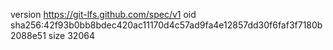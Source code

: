 version https://git-lfs.github.com/spec/v1
oid sha256:42f93b0bb8bdec420ac11170d4c57ad9fa4e12857dd30f6faf3f7180b2088e51
size 32064
